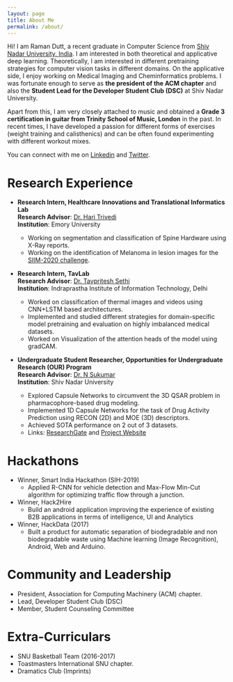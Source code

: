 ```yaml
---
layout: page
title: About Me
permalink: /about/
---
```

Hi! I am Raman Dutt, a recent graduate in Computer Science from [Shiv Nadar University, India](https://snu.edu.in/). I am interested in both theoretical and applicative deep learning. Theoretically, I am interested in different pretraining strategies for computer vision tasks in different domains. On the applicative side, I enjoy working on Medical Imaging and Cheminformatics problems. I was fortunate enough to serve as **the president of the ACM chapter** and also the **Student Lead for the Developer Student Club (DSC)** at Shiv Nadar University. 

Apart from this, I am very closely attached to music and obtained a **Grade 3 certification in guitar from Trinity School of Music, London** in the past. In recent times, I have developed a passion for different forms of exercises (weight training and calisthenics) and can be often found experimenting with different workout mixes. 

You can connect with me on [Linkedin](https://www.linkedin.com/in/raman-dutt-84a472126/) and [Twitter](https://twitter.com/RamanDutt4).

# Research Experience  

* **Research Intern, Healthcare Innovations and Translational Informatics Lab**    
**Research Advisor**: [Dr. Hari Trivedi](https://med.emory.edu/departments/radiology/profile/?u=HMTRIVE)  
**Institution**: Emory University
  * Working on segmentation and classification of Spine Hardware using X-Ray reports.
  * Working on the identification of Melanoma in lesion images for the [SIIM-2020 challenge](https://www.kaggle.com/c/siim-isic-melanoma-classification/overview).    
  
* **Research Intern, TavLab**    
**Research Advisor**: [Dr. Tavpritesh Sethi](https://www.iiitd.ac.in/tavpritesh)  
**Institution**: Indraprastha Institute of Information Technology, Delhi
  * Worked on classification of thermal images and videos using CNN+LSTM based architectures.
  * Implemented and studied different strategies for domain-specific model pretraining and evaluation on highly imbalanced medical datasets.
  * Worked on Visualization of the attention heads of the model using gradCAM.  

* **Undergraduate Student Researcher, Opportunities for Undergraduate Research (OUR) Program**  
**Research Advisor**: [Dr. N Sukumar](https://chemistry.snu.edu.in/people/faculty/n-sukumar)  
**Institution**: Shiv Nadar University
  * Explored Capsule Networks to circumvent the 3D QSAR problem in pharmacophore-based drug modeling.
  * Implemented 1D Capsule Networks for the task of Drug Activity Prediction using RECON (2D) and MOE (3D) descriptors. 
  * Achieved SOTA performance on 2 out of 3 datasets. 
  * Links: [ResearchGate](https://bit.ly/2YpjvWS) and [Project Website](https://bit.ly/38w9f3K)
  
# Hackathons
* Winner, Smart India Hackathon (SIH-2019)
  * Applied R-CNN for vehicle detection and Max-Flow Min-Cut algorithm for optimizing traffic flow through a junction.
* Winner, Hack2Hire
  * Build an android application improving the experience of existing B2B applications in terms of intelligence, UI and Analytics
* Winner, HackData (2017)
  * Built a product for automatic separation of biodegradable and non biodegradable waste using Machine learning (Image Recognition), Android, Web and Arduino.
  
# Community and Leadership

* President, Association for Computing Machinery (ACM) chapter.
* Lead, Developer Student Club (DSC)
* Member, Student Counseling Committee

# Extra-Curriculars

* SNU Basketball Team (2016-2017)
* Toastmasters International SNU chapter.
* Dramatics Club (Imprints)
